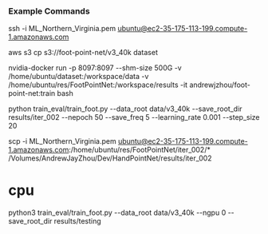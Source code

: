 ### Example Commands

ssh -i ML_Northern_Virginia.pem ubuntu@ec2-35-175-113-199.compute-1.amazonaws.com

aws s3 cp s3://foot-point-net/v3_40k dataset

nvidia-docker run -p 8097:8097 --shm-size 500G -v /home/ubuntu/dataset:/workspace/data -v /home/ubuntu/res/FootPointNet:/workspace/results -it andrewjzhou/foot-point-net:train bash
 
python train_eval/train_foot.py --data_root data/v3_40k --save_root_dir results/iter_002 --nepoch 50 --save_freq 5 --learning_rate 0.001 --step_size 20

scp -i ML_Northern_Virginia.pem ubuntu@ec2-35-175-113-199.compute-1.amazonaws.com:/home/ubuntu/res/FootPointNet/iter_002/* /Volumes/AndrewJayZhou/Dev/HandPointNet/results/iter_002

# cpu
python3 train_eval/train_foot.py --data_root data/v3_40k --ngpu 0 --save_root_dir results/testing 